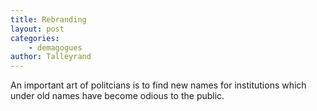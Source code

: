 ```yaml
---
title: Rebranding
layout: post
categories:
    - demagogues
author: Talleyrand
---
```


An important art of politcians is to find new names for institutions which under old names have become odious to the public.